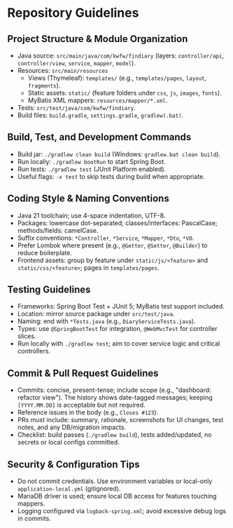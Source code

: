 # Repository Guidelines

## Project Structure & Module Organization
- Java source: `src/main/java/com/kwfw/findiary` (layers: `controller/api`, `controller/view`, `service`, `mapper`, `model`).
- Resources: `src/main/resources`
  - Views (Thymeleaf): `templates/` (e.g., `templates/pages`, `layout`, `fragments`).
  - Static assets: `static/` (feature folders under `css`, `js`, `images`, `fonts`).
  - MyBatis XML mappers: `resources/mapper/*.xml`.
- Tests: `src/test/java/com/kwfw/findiary`.
- Build files: `build.gradle`, `settings.gradle`, `gradlew(.bat)`.

## Build, Test, and Development Commands
- Build jar: `./gradlew clean build` (Windows: `gradlew.bat clean build`).
- Run locally: `./gradlew bootRun` to start Spring Boot.
- Run tests: `./gradlew test` (JUnit Platform enabled).
- Useful flags: `-x test` to skip tests during build when appropriate.

## Coding Style & Naming Conventions
- Java 21 toolchain; use 4-space indentation, UTF-8.
- Packages: lowercase dot-separated; classes/interfaces: PascalCase; methods/fields: camelCase.
- Suffix conventions: `*Controller`, `*Service`, `*Mapper`, `*Dto`, `*VO`.
- Prefer Lombok where present (e.g., `@Getter`, `@Setter`, `@Builder`) to reduce boilerplate.
- Frontend assets: group by feature under `static/js/<feature>` and `static/css/<feature>`; pages in `templates/pages`.

## Testing Guidelines
- Frameworks: Spring Boot Test + JUnit 5; MyBatis test support included.
- Location: mirror source package under `src/test/java`.
- Naming: end with `*Tests.java` (e.g., `DiaryServiceTests.java`).
- Types: use `@SpringBootTest` for integration, `@WebMvcTest` for controller slices.
- Run locally with `./gradlew test`; aim to cover service logic and critical controllers.

## Commit & Pull Request Guidelines
- Commits: concise, present-tense; include scope (e.g., "dashboard: refactor view"). The history shows date-tagged messages; keeping `[YYYY.MM.DD]` is acceptable but not required.
- Reference issues in the body (e.g., `Closes #123`).
- PRs must include: summary, rationale, screenshots for UI changes, test notes, and any DB/migration impacts.
- Checklist: build passes (`./gradlew build`), tests added/updated, no secrets or local configs committed.

## Security & Configuration Tips
- Do not commit credentials. Use environment variables or local-only `application-local.yml` (gitignored).
- MariaDB driver is used; ensure local DB access for features touching mappers.
- Logging configured via `logback-spring.xml`; avoid excessive debug logs in commits.

